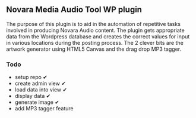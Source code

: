 Novara Media Audio Tool WP plugin
---------------------------------

The purpose of this plugin is to aid in the automation of repetitive tasks involved in producing Novara Audio content. The plugin gets appropriate data from the Wordpress database and creates the correct values for input in various locations during the posting process. The 2 clever bits are the artwork generator using HTML5 Canvas and the drag drop MP3 tagger.

### Todo

- setup repo ✔
- create admin view ✔
- load data into view ✔
- display data ✔
- generate image ✔
- add MP3 tagger feature
